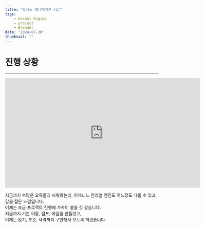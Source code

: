 ```yaml
---
title: "호시노 애니메이션 (3)"
tags:
    - Unreal Engine
    - project
    - Blender
date: "2024-07-30"
thumbnail: ""
---
```

# 진행 상황
---
<iframe width="640" height="360" src="https://www.youtube.com/embed/smseGAB7s6s" title="테스트 (1)" frameborder="0" allow="accelerometer; autoplay; clipboard-write; encrypted-media; gyroscope; picture-in-picture; web-share" referrerpolicy="strict-origin-when-cross-origin" allowfullscreen></iframe>

지금까지 수많은 오류들과 싸워왔는데, 이제ㄴ느 언리얼 엔진도 어느정도 다룰 수 있고, 감을 잡은 느낌입니다.  
이제는 조금 프로젝트 진행에 가속이 붙을 것 같습니다.  
지금까지 기본 이동, 점프, 에임을 만들었고,  
이제는 앉기, 조준, 사격까지 구현해서 오도록 하겠습니다. 